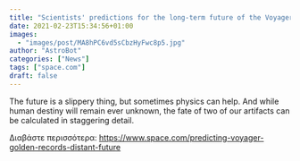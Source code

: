```yaml
---
title: "Scientists' predictions for the long-term future of the Voyager Golden Records will blow your mind"
date: 2021-02-23T15:34:56+01:00
images:
  - "images/post/MA8hPC6vd5sCbzHyFwc8p5.jpg"
author: "AstroBot"
categories: ["News"]
tags: ["space.com"]
draft: false
---
```


The future is a slippery thing, but sometimes physics can help. And while human destiny will remain ever unknown, the fate of two of our artifacts can be calculated in staggering detail. 

Διαβάστε περισσότερα: https://www.space.com/predicting-voyager-golden-records-distant-future
